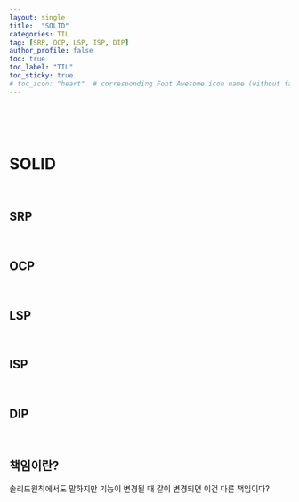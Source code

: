 ```yaml
---
layout: single
title:  "SOLID"
categories: TIL
tag: [SRP, OCP, LSP, ISP, DIP]
author_profile: false
toc: true
toc_label: "TIL"
toc_sticky: true
# toc_icon: "heart"  # corresponding Font Awesome icon name (without fa prefix)
---
```

<br><br><br>

# SOLID


<br>

## SRP


<br>

## OCP


<br>

## LSP


<br>

## ISP


<br>

## DIP


<br>

## 책임이란?
솔리드원칙에서도 말하지만 기능이 변경될 때 같이 변경되면 이건 다른 책임이다?



<br>
<br>
<br>
<br>


<br>